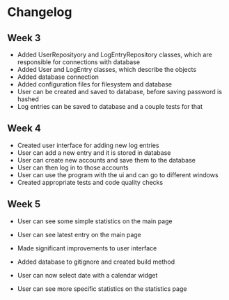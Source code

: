# Changelog

## Week 3
- Added UserReposityory and LogEntryRepository classes, which are responsible for connections with database
- Added User and LogEntry classes, which describe the objects
- Added database connection
- Added configuration files for filesystem and database
- User can be created and saved to database, before saving password is hashed
- Log entries can be saved to database and a couple tests for that


## Week 4
- Created user interface for adding new log entries
- User can add a new entry and it is stored in database
- User can create new accounts and save them to the database
- User can then log in to those accounts
- User can use the program with the ui and can go to different windows
- Created appropriate tests and code quality checks

## Week 5
- User can see some simple statistics on the main page
- User can see latest entry on the main page

- Made significant improvements to user interface
- Added database to gitignore and created build method
- User can now select date with a calendar widget
- User can see more specific statistics on the statistics page


